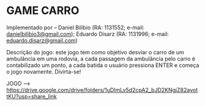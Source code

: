 # GAME CARRO

Implementado por – Daniel Bilibio (RA: 1131552;  e-mail: danielbilibio3@gmail.com);
                                      Eduardo Disarz (RA: 1131996;  e-mail: eduardo.disarz@gmail.com)
                                      
Descrição do jogo: este jogo tem como objetivo desviar o carro de um ambulância em uma rodovia, a cada passagem da ambulância pelo carro é contabilizado um ponto, a cada batida o usuário pressiona ENTER e começa o jogo novamente. Divirta-se!

JOGO --> https://drive.google.com/drive/folders/1uDImLv5d2cpA2_bJD2KNgjZ82ayottKU?usp=share_link


